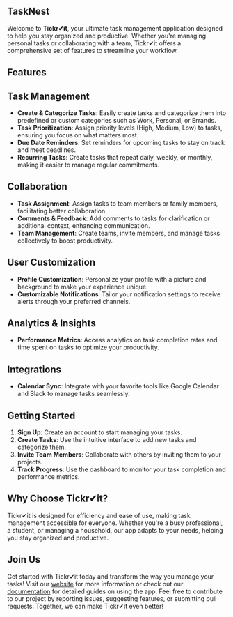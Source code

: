 ## TaskNest

Welcome to **Tickr✔it**, your ultimate task management application designed to help you stay organized and productive. Whether you're managing personal tasks or collaborating with a team, Tickr✔it offers a comprehensive set of features to streamline your workflow.

## Features

## Task Management

- **Create & Categorize Tasks**: Easily create tasks and categorize them into predefined or custom categories such as Work, Personal, or Errands.
- **Task Prioritization**: Assign priority levels (High, Medium, Low) to tasks, ensuring you focus on what matters most.
- **Due Date Reminders**: Set reminders for upcoming tasks to stay on track and meet deadlines.
- **Recurring Tasks**: Create tasks that repeat daily, weekly, or monthly, making it easier to manage regular commitments.

## Collaboration

- **Task Assignment**: Assign tasks to team members or family members, facilitating better collaboration.
- **Comments & Feedback**: Add comments to tasks for clarification or additional context, enhancing communication.
- **Team Management**: Create teams, invite members, and manage tasks collectively to boost productivity.

## User Customization

- **Profile Customization**: Personalize your profile with a picture and background to make your experience unique.
- **Customizable Notifications**: Tailor your notification settings to receive alerts through your preferred channels.

## Analytics & Insights

- **Performance Metrics**: Access analytics on task completion rates and time spent on tasks to optimize your productivity.

## Integrations

- **Calendar Sync**: Integrate with your favorite tools like Google Calendar and Slack to manage tasks seamlessly.

## Getting Started

1.  **Sign Up**: Create an account to start managing your tasks.
2.  **Create Tasks**: Use the intuitive interface to add new tasks and categorize them.
3.  **Invite Team Members**: Collaborate with others by inviting them to your projects.
4.  **Track Progress**: Use the dashboard to monitor your task completion and performance metrics.

## Why Choose Tickr✔it?

Tickr✔it is designed for efficiency and ease of use, making task management accessible for everyone. Whether you're a busy professional, a student, or managing a household, our app adapts to your needs, helping you stay organized and productive.

## Join Us

Get started with Tickr✔it today and transform the way you manage your tasks! Visit our [website](https://tickrit.vercel.app/) for more information or check out our [documentation](https://github.com/Maxwell999b/To-Do-List-with-Authentication) for detailed guides on using the app. Feel free to contribute to our project by reporting issues, suggesting features, or submitting pull requests. Together, we can make Tickr✔it even better!
